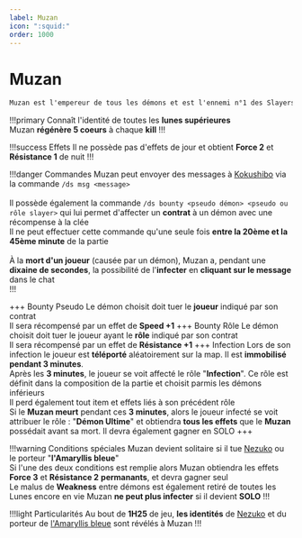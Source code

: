 ```yaml
---
label: Muzan
icon: ":squid:"
order: 1000
---
```


# Muzan

```txt
Muzan est l'empereur de tous les démons et est l'ennemi n°1 des Slayers
```

!!!primary
Connaît l'identité de toutes les **lunes supérieures** <br>
Muzan **régénère 5 coeurs** à chaque **kill**
!!!

!!!success Effets
Il ne possède pas d'effets de jour et obtient **Force 2** et **Résistance 1** de nuit
!!!

!!!danger Commandes
Muzan peut envoyer des messages à [Kokushibo](./kokushibo) via la commande ```/ds msg <message>```  <br>
<br>
Il possède également la commande ```/ds bounty <pseudo démon> <pseudo ou rôle slayer>``` qui lui permet d'affecter un **contrat** à un démon avec une récompense à la clée <br>
Il ne peut effectuer cette commande qu'une seule fois **entre la 20ème et la 45ème minute** de la partie <br>
<br>
À la **mort d'un joueur** (causée par un démon), Muzan a, pendant une **dixaine de secondes**, la possibilité de l'**infecter** en **cliquant sur le message** dans le chat <br>
!!!

+++ Bounty Pseudo
Le démon choisit doit tuer le **joueur** indiqué par son contrat <br>
Il sera récompensé par un effet de **Speed +1**
+++ Bounty Rôle 
Le démon choisit doit tuer le joueur ayant le **rôle** indiqué par son contrat <br>
Il sera récompensé par un effet de **Résistance +1**
+++ Infection
Lors de son infection le joueur est **téléporté** aléatoirement sur la map. Il est **immobilisé pendant 3 minutes**. <br>
Après les **3 minutes**, le joueur se voit affecté le rôle "**Infection**". Ce rôle est définit dans la composition de la partie et choisit parmis les démons inférieurs <br>
Il perd également tout item et effets liés à son précédent rôle <br>
Si le **Muzan meurt** pendant ces **3 minutes**, alors le joueur infecté se voit attribuer le rôle : "**Démon Ultime**" et obtiendra **tous les effets** que le **Muzan** possédait avant sa mort. Il devra également gagner en SOLO
+++

!!!warning Conditions spéciales
Muzan devient solitaire si il tue [Nezuko](../slayer/nezuko) ou le porteur "**l'Amaryllis bleue**" <br>
Si l'une des deux conditions est remplie alors Muzan obtiendra les effets **Force 3** et **Résistance 2** **permanants**, et devra gagner seul <br>
Le malus de **Weakness** entre démons est également retiré de toutes les Lunes encore en vie
Muzan **ne peut plus infecter** si il devient **SOLO**
!!!

!!!light Particularités
Au bout de **1H25** de jeu, **les identités** de [Nezuko](../slayer/nezuko) et du porteur de [l'Amaryllis bleue](/demonslayer-uhc/divers/ab) sont révélés à Muzan
!!!



<div id='buff' style='visibility: hidden'>
  
Si Muzan a besoin d'un buff -> chance d'infliger wither à chaque coup 

</div>



